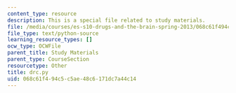 ```yaml
---
content_type: resource
description: This is a special file related to study materials.
file: /media/courses/es-s10-drugs-and-the-brain-spring-2013/068c61f494c5c5ae48c6171dc7a44c14_drc.py
file_type: text/python-source
learning_resource_types: []
ocw_type: OCWFile
parent_title: Study Materials
parent_type: CourseSection
resourcetype: Other
title: drc.py
uid: 068c61f4-94c5-c5ae-48c6-171dc7a44c14
---
```

